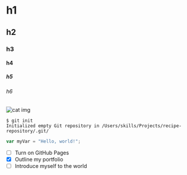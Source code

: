 # h1

## h2

### h3

#### h4

##### h5

###### h6

![cat img](https://octodex.github.com/images/yaktocat.png)


```
$ git init
Initialized empty Git repository in /Users/skills/Projects/recipe-repository/.git/
```

``` javascript
var myVar = "Hello, world!";
```
- [ ] Turn on GitHub Pages
- [x] Outline my portfolio
- [ ] Introduce myself to the world

